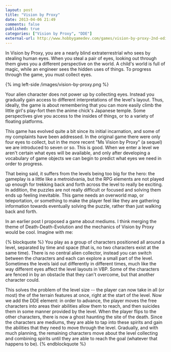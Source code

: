 ```yaml
---
layout: post
title: "Vision by Proxy"
date: 2013-04-06 21:49
comments: false
published: true
categories: ["Vision by Proxy", "DDE"]
external-url: http://www.hobbygamedev.com/games/vision-by-proxy-2nd-edition/
---
```


In Vision by Proxy, you are a nearly blind extraterrestrial who sees by
stealing human eyes. When you steal a pair of eyes, looking out through them
gives you a different perspective on the world. A child's world is full
of magic, while an engineer sees the hidden uses of things. To progress
through the game, you must collect eyes.

<!-- more -->

{% img left-side /images/vision-by-proxy.png %}

Your alien character does not power up by collecting eyes. Instead you gradually
gain access to different interpretations of the level's layout. Thus, ideally,
the game is about remembering that you can more easily climb the little girl's
play-fort then the anime chick's Japanese temple. Some perspectives give you access
to the insides of things, or to a variety of floating platforms.

This game has evolved quite a bit since its initial incarnation, and some of my
complaints have been addressed. In the original game there were only four eyes to
collect, but in the more recent "Ms Vision by Proxy" (a sequel) we are introduced
to seven or so. This is good. When we enter a level we aren't certain what eyes
will be available, and only after developing a vocabulary of game objects we can begin
to predict what eyes we need in order to progress.

That being said, it suffers from the levels being too big for the hero: the gameplay
is a little like a metroidvania, but the RPG elements are not played up enough for trekking back and forth across
the level to really be exciting. In addition, the puzzles are not really difficult or
focused and solving them ends up feeling inevitable. This game needs an overworld map, or teleportation, or something
to make the player feel like they are gathering information towards eventually solving
the puzzle, rather than just walking back and forth.

In an earlier post I proposed a game about mediums. I think merging the theme of
Death-Death-Evolution and the mechanics of Vision by Proxy would be cool. Imagine with me:

{% blockquote %}
You play as a group of characters positioned all around a level, separated by time and space (that is, no two characters exist at the same time). There is no central alien collector, instead you can switch between the characters and each can explore a small part of the level. Sometimes the levels laid out differently in different times, much like the way different eyes affect the level layouts in VBP. Some of the characters are fenced in by an obstacle that they can't overcome, but that another character could.

This solves the problem of the level size -- the player can now take in all (or most) the of the terrain features at once, right at the start of the level.  Now we add the DDE element: in order to advance, the player moves the free characters into areas their abilities allow them to reach, and then suicides them in some manner provided by the level. When the player flips to the other characters, there is now a ghost haunting the site of the death. Since the characters are mediums, they are able to tap into these spirits and gain the abilities that they need to move through the level. Gradually, and with much planning, the remaining characters move about the level collecting and combining spirits until they are able to reach the goal (whatever that happens to be).
{% endblockquote %}
